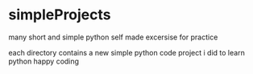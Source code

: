 # simpleProjects
many short and simple python self made excersise for practice

each directory contains a new simple python code project i did to learn python
happy coding

